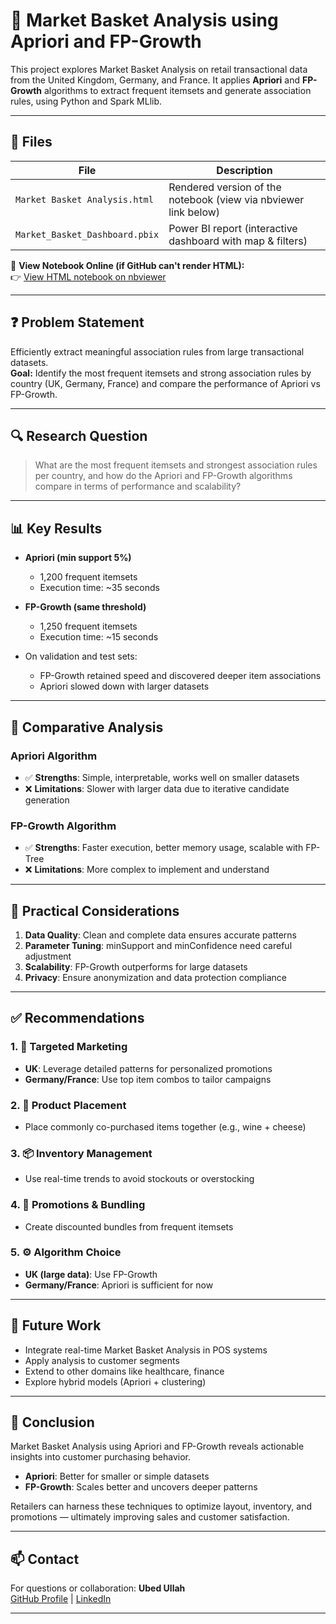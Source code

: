 # 🛒 Market Basket Analysis using Apriori and FP-Growth

This project explores Market Basket Analysis on retail transactional data from the United Kingdom, Germany, and France. It applies **Apriori** and **FP-Growth** algorithms to extract frequent itemsets and generate association rules, using Python and Spark MLlib.

---

## 📂 Files

| File                           | Description                                                     |
| ------------------------------ | --------------------------------------------------------------- |
| `Market Basket Analysis.html`  | Rendered version of the notebook (view via nbviewer link below) |
| `Market_Basket_Dashboard.pbix` | Power BI report (interactive dashboard with map & filters)      |


🔗 **View Notebook Online (if GitHub can't render HTML):**  
👉 [View HTML notebook on nbviewer](https://nbviewer.org/github/Ubed-982/Market-Basket-Analysis/blob/main/Market%20Basket%20Analysis.html)

---

## ❓ Problem Statement

Efficiently extract meaningful association rules from large transactional datasets.  
**Goal:** Identify the most frequent itemsets and strong association rules by country (UK, Germany, France) and compare the performance of Apriori vs FP-Growth.

---

## 🔍 Research Question

> What are the most frequent itemsets and strongest association rules per country, and how do the Apriori and FP-Growth algorithms compare in terms of performance and scalability?

---

## 📊 Key Results

- **Apriori (min support 5%)**
  - 1,200 frequent itemsets
  - Execution time: ~35 seconds

- **FP-Growth (same threshold)**
  - 1,250 frequent itemsets
  - Execution time: ~15 seconds

- On validation and test sets:
  - FP-Growth retained speed and discovered deeper item associations
  - Apriori slowed down with larger datasets

---

## 🔄 Comparative Analysis

### Apriori Algorithm

- ✅ **Strengths**: Simple, interpretable, works well on smaller datasets  
- ❌ **Limitations**: Slower with larger data due to iterative candidate generation

### FP-Growth Algorithm

- ✅ **Strengths**: Faster execution, better memory usage, scalable with FP-Tree  
- ❌ **Limitations**: More complex to implement and understand

---

## 🧠 Practical Considerations

1. **Data Quality**: Clean and complete data ensures accurate patterns  
2. **Parameter Tuning**: minSupport and minConfidence need careful adjustment  
3. **Scalability**: FP-Growth outperforms for large datasets  
4. **Privacy**: Ensure anonymization and data protection compliance  

---

## ✅ Recommendations

### 1. 🎯 Targeted Marketing
- **UK**: Leverage detailed patterns for personalized promotions
- **Germany/France**: Use top item combos to tailor campaigns

### 2. 🛒 Product Placement
- Place commonly co-purchased items together (e.g., wine + cheese)

### 3. 📦 Inventory Management
- Use real-time trends to avoid stockouts or overstocking

### 4. 💼 Promotions & Bundling
- Create discounted bundles from frequent itemsets

### 5. ⚙️ Algorithm Choice
- **UK (large data)**: Use FP-Growth  
- **Germany/France**: Apriori is sufficient for now

---

## 🔮 Future Work

- Integrate real-time Market Basket Analysis in POS systems  
- Apply analysis to customer segments  
- Extend to other domains like healthcare, finance  
- Explore hybrid models (Apriori + clustering)

---

## 🧾 Conclusion

Market Basket Analysis using Apriori and FP-Growth reveals actionable insights into customer purchasing behavior.  
- **Apriori**: Better for smaller or simple datasets  
- **FP-Growth**: Scales better and uncovers deeper patterns

Retailers can harness these techniques to optimize layout, inventory, and promotions — ultimately improving sales and customer satisfaction.

---

## 📫 Contact

For questions or collaboration:
**Ubed Ullah**   
[GitHub Profile](https://github.com/Ubed-982) | [LinkedIn](https://www.linkedin.com/in/ubedullah)

---

